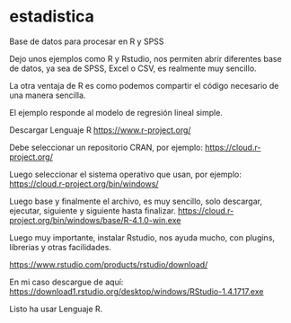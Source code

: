 # estadistica
Base de datos para procesar en R y SPSS

Dejo unos ejemplos como R y Rstudio, nos permiten abrir diferentes base de datos, ya sea de SPSS, Excel o CSV, es realmente muy sencillo.

La otra ventaja de R es como podemos compartir el código necesario de una manera sencilla.

El ejemplo responde al modelo de regresión lineal simple.

Descargar Lenguaje R
https://www.r-project.org/

Debe seleccionar un repositorio CRAN, por ejemplo:
https://cloud.r-project.org/

Luego seleccionar el sistema operativo que usan, por ejemplo:
https://cloud.r-project.org/bin/windows/

Luego base y finalmente el archivo, es muy sencillo, solo descargar, ejecutar, siguiente y siguiente hasta finalizar.
https://cloud.r-project.org/bin/windows/base/R-4.1.0-win.exe

Luego muy importante, instalar Rstudio, nos ayuda mucho, con plugins, librerias y otras facilidades.

https://www.rstudio.com/products/rstudio/download/

En mi caso descargue de aquí: https://download1.rstudio.org/desktop/windows/RStudio-1.4.1717.exe

Listo ha usar Lenguaje R.
